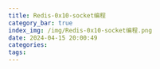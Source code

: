 ```yaml
---
title: Redis-0x10-socket编程
category_bar: true
index_img: /img/Redis-0x10-socket编程.png
date: 2024-04-15 20:00:49
categories:
tags:
---
```

